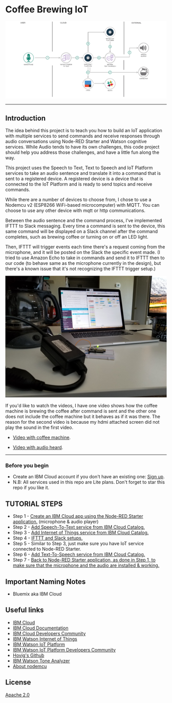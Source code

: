 
# Coffee Brewing IoT

![](img/coffee-machine-arch-latest.png)

<hr>

## Introduction

The idea behind this project is to teach you how to build an IoT application with multiple services to send commands and receive responses through audio conversations using Node-RED Starter and Watson cognitive services. While Audio tends to have its own challenges, this code project should help you address those challenges, and have a little fun along the way.

This project uses the Speech to Text, Text to Speech and IoT Platform services to take an audio sentence and translate it into a command that is sent to a registered device. A registered device is a device that is connected to the IoT Platform and is ready to send topics and receive commands.

While there are a number of devices to choose from, I chose to use a Nodemcu v2 (ESP8266 WiFi-based microcomputer) with MQTT. You can choose to use any other device with mqtt or http communications.

Between the audio sentence and the command process, I’ve implemented IFTTT to Slack messaging. Every time a command is sent to the device, this same command will be displayed on a Slack channel after the command completes, such as brewing coffee or turning on or off an LED light.

Then, IFTTT will trigger events each time there's a request coming from the microphone, and it will be posted on the Slack the specific event made. (I tried to use Amazon Echo to take in commands and send it to IFTTT then to our code (to behave same as the microphone currently in the design), but there's a known issue that it's not recognizing the IFTTT trigger setup.)


![](img/hw-setup.jpg)


If you'd like to watch the videos, I have one video shows how the coffee machine is brewing the coffee after command is sent and the other one does not include the coffee machine but it behaves as if it was there. The reason for the second video is because my hdmi attached screen did not play the sound in the first video.

* [Video with coffee machine](https://youtu.be/JYZVim6CiUw).

* [Video with audio heard](https://youtu.be/zBqWUEjVTzs).

<hr>

### Before you begin

* Create an IBM Cloud account if you don't have an existing one: [Sign up](https://console.ng.bluemix.net/registration).
* N.B: All services used in this repo are Lite plans. Don't forget to star this repo if you like it.



## TUTORIAL STEPS

* Step 1 - [Create an IBM Cloud app using the Node-RED Starter application.](steps/nodered.md) (microphone & audio player)
* Step 2 - [Add Speech-To-Text service from IBM Cloud Catalog.](steps/stt.md)
* Step 3 - [Add Internet of Things service from IBM Cloud Catalog.](steps/iot.md)
* Step 4 - [IFTTT and Slack setups.](steps/ifttt.md)
* Step 5 - Similar to Step 3, just make sure you have IoT service connected to Node-RED Starter.
* Step 6 - [Add Text-To-Speech service from IBM Cloud Catalog.](steps/tts.md)
* Step 7 - [Back to Node-RED Starter application, as done in Step 1, to make sure that the microphone and the audio are installed & working.](steps/nodered.md)



## Important Naming Notes

* Bluemix aka IBM Cloud


## Useful links

* [IBM Cloud](https://bluemix.net/)  
* [IBM Cloud Documentation](https://www.ng.bluemix.net/docs/)  
* [IBM Cloud Developers Community](http://developer.ibm.com/bluemix)  
* [IBM Watson Internet of Things](http://www.ibm.com/internet-of-things/)  
* [IBM Watson IoT Platform](http://www.ibm.com/internet-of-things/iot-solutions/watson-iot-platform/)   
* [IBM Watson IoT Platform Developers Community](https://developer.ibm.com/iotplatform/)
* [Hovig's Github](https://github.com/hovig?tab=repositories)
* [IBM Watson Tone Analyzer](https://console.bluemix.net/docs/services/tone-analyzer/index.html#tone-analyzer-endpoints)
* [About nodemcu](http://nodemcu.com/index_en.html)


## License
[Apache 2.0](LICENSE)
